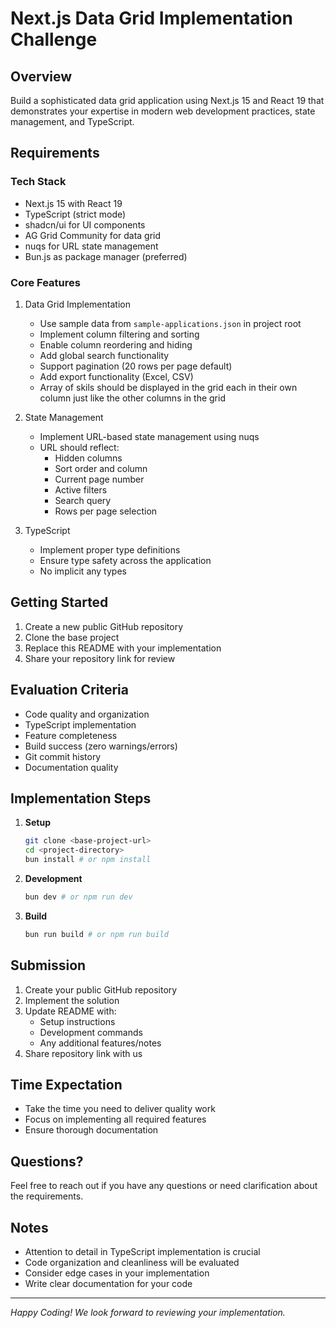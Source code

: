 # Next.js Data Grid Implementation Challenge

## Overview
Build a sophisticated data grid application using Next.js 15 and React 19 that demonstrates your expertise in modern web development practices, state management, and TypeScript.

## Requirements

### Tech Stack
- Next.js 15 with React 19
- TypeScript (strict mode)
- shadcn/ui for UI components
- AG Grid Community for data grid
- nuqs for URL state management
- Bun.js as package manager (preferred)

### Core Features
1. Data Grid Implementation
   - Use sample data from `sample-applications.json` in project root
   - Implement column filtering and sorting
   - Enable column reordering and hiding
   - Add global search functionality
   - Support pagination (20 rows per page default)
   - Add export functionality (Excel, CSV)
   - Array of skils should be displayed in the grid each in their own column just like the other columns in the grid

2. State Management
   - Implement URL-based state management using nuqs
   - URL should reflect:
     - Hidden columns
     - Sort order and column
     - Current page number
     - Active filters
     - Search query
     - Rows per page selection

3. TypeScript
   - Implement proper type definitions
   - Ensure type safety across the application
   - No implicit any types

## Getting Started

1. Create a new public GitHub repository
2. Clone the base project
3. Replace this README with your implementation
4. Share your repository link for review

## Evaluation Criteria
- Code quality and organization
- TypeScript implementation
- Feature completeness
- Build success (zero warnings/errors)
- Git commit history
- Documentation quality

## Implementation Steps

1. **Setup**
   ```bash
   git clone <base-project-url>
   cd <project-directory>
   bun install # or npm install
   ```

2. **Development**
   ```bash
   bun dev # or npm run dev
   ```

3. **Build**
   ```bash
   bun run build # or npm run build
   ```

## Submission
1. Create your public GitHub repository
2. Implement the solution
3. Update README with:
   - Setup instructions
   - Development commands
   - Any additional features/notes
4. Share repository link with us

## Time Expectation
- Take the time you need to deliver quality work
- Focus on implementing all required features
- Ensure thorough documentation

## Questions?
Feel free to reach out if you have any questions or need clarification about the requirements.

## Notes
- Attention to detail in TypeScript implementation is crucial
- Code organization and cleanliness will be evaluated
- Consider edge cases in your implementation
- Write clear documentation for your code

---
*Happy Coding! We look forward to reviewing your implementation.*